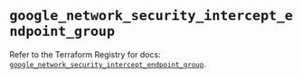 # `google_network_security_intercept_endpoint_group`

Refer to the Terraform Registry for docs: [`google_network_security_intercept_endpoint_group`](https://registry.terraform.io/providers/hashicorp/google/6.50.0/docs/resources/network_security_intercept_endpoint_group).
